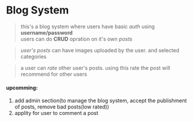 # Blog System
> this's a blog system where users have basic _auth_ using **username/password** \
> users can do **CRUD** opration on it's own _posts_

> _user's posts_ can have images uploaded by the user. and selected categories 

> a user can _rate_ other user's posts. using this rate the post will recommend for other users 


#### upcomming: 
1. add admin section(to manage the blog system, accept the publishment of posts, remove bad posts(low rated))
2. applity for user to comment a post
